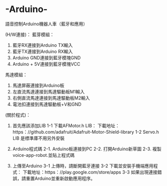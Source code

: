 # -Arduino-
語音控制Arduino機器人車（藍牙和應用）

(H/W連接)：
藍芽模組：
1. 藍牙RX連接到Arduino TX輸入
2. 藍牙TX連接到Arduino RX輸入
3. Arduino GND連接到藍牙模塊GND 
4. Arduino + 5V連接到藍牙模塊VCC

馬達模組：
1. 馬達屏蔽連接到Arduino板
2. 左直流馬達連接到馬達驅動板M1輸入
3. 右側直流馬達連接到馬達驅動板M2輸入
4. 電池扣連接到馬達驅動板+V和GND

(關於程式)：
1. 首先應該添加LIB
1-1 下載AFMotor.h LIB：
下載地址：https：//github.com/adafruit/Adafruit-Motor-Shield-library
1-2 Servo.h LIB 是標準庫不用另外安裝

2. Arduino程式碼 
2-1. Arduino板連接到PC 
2-2. 打開Arduino新草圖
2-3. 複製voice-app-robot.並貼上程式碼 

3. 上傳至Arduino
3-1 上傳時，請斷開藍牙連接
3-2 下載並安裝手機端應用程式：
下載地址：https：//play.google.com/store/apps
3-3 如果出現連接錯誤，請重置Arduino並重新啟動應用程序。
